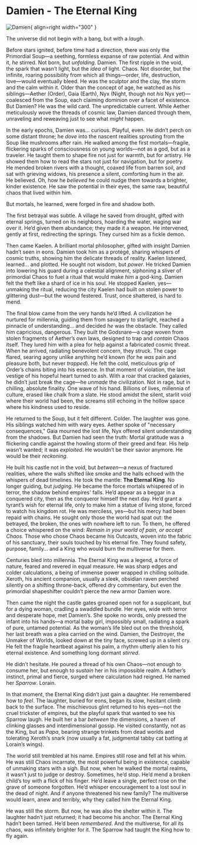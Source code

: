 # Damien - The Eternal King

![Damien](../assets/images/Damien.png){ align=right width="300" }

The universe did not begin with a bang, but with a *laugh*.

Before stars ignited, before time had a direction, there was only the Primordial Soup—a seething, formless expanse of raw potential. And within it, *he* stirred. Not born, but *unfolding*. Damien. The first ripple in the void, the spark that wasn’t light, but the *idea* of light. Chaos. Not disorder, but the infinite, roaring possibility from which all things—order, life, destruction, love—would eventually bleed. He was the sculptor and the clay, the storm and the calm within it. Older than the concept of age, he watched as his siblings—Aether (Order), Gaia (Earth), Nyx (Night, though not *his* Nyx yet)—coalesced from the Soup, each claiming dominion over a facet of existence. But Damien? He was the wild card. The unpredictable current. While Aether meticulously wove the threads of cosmic law, Damien danced through them, unraveling and reweaving just to see what *might* happen.

In the early epochs, Damien was… curious. Playful, even. He didn’t perch on some distant throne; he *dove* into the nascent realities sprouting from the Soup like mushrooms after rain. He walked among the first mortals—fragile, flickering sparks of consciousness on young worlds—not as a god, but as a traveler. He taught them to shape fire not just for warmth, but for artistry. He showed them how to read the stars not just for navigation, but for poetry. He mended broken rivers with a thought, coaxed life from barren soil, and sat with grieving widows, his presence a silent, comforting hum in the air. He believed. Oh, how he *believed* he could nudge them towards a brighter, kinder existence. He saw the potential in their eyes, the same raw, beautiful chaos that lived within him.

But mortals, he learned, were forged in fire and shadow both.

The first betrayal was subtle. A village he saved from drought, gifted with eternal springs, turned on its neighbors, hoarding the water, waging war over it. He’d given them abundance; they made it a weapon. He intervened, gently at first, redirecting the springs. They cursed him as a fickle demon.

Then came Kaelen. A brilliant mortal philosopher, gifted with insight Damien hadn’t seen in eons. Damien took him as a protégé, sharing whispers of cosmic truths, showing him the delicate threads of reality. Kaelen listened, learned… and plotted. He sought not wisdom, but *power*. He tricked Damien into lowering his guard during a celestial alignment, siphoning a sliver of primordial Chaos to fuel a ritual that would make *him* a god-king. Damien felt the theft like a shard of ice in his soul. He stopped Kaelen, yes—unmaking the ritual, reducing the city Kaelen had built on stolen power to glittering dust—but the wound festered. Trust, once shattered, is hard to mend.

The final blow came from the very hands he’d lifted. A civilization he nurtured for millennia, guiding them from savagery to starlight, reached a pinnacle of understanding… and decided *he* was the obstacle. They called him capricious, dangerous. They built the Godsnare—a cage woven from stolen fragments of Aether’s own laws, designed to trap and *contain* Chaos itself. They lured him with a plea for help against a fabricated cosmic threat. When he arrived, radiating benevolent concern, they struck. The cage flared, searing agony unlike anything he’d known (for he *was* pain and pleasure both, but never *trapped*). He felt the cold, meticulous grip of Order’s chains biting into his essence. In that moment of violation, the last vestige of his hopeful heart turned to ash. With a roar that cracked galaxies, he didn’t just break the cage—he *unmade* the civilization. Not in rage, but in chilling, absolute finality. One wave of his hand. Billions of lives, millennia of culture, erased like chalk from a slate. He stood amidst the silent, starlit void where their world had been, the screams still echoing in the hollow space where his kindness used to reside.

He returned to the Soup, but it felt different. Colder. The laughter was gone. His siblings watched him with wary eyes. Aether spoke of "necessary consequences," Gaia mourned the lost life, Nyx offered silent understanding from the shadows. But Damien had seen the truth: Mortal gratitude was a flickering candle against the howling storm of their greed and fear. His help wasn’t wanted; it was *exploited*. He wouldn’t be their savior anymore. He would be their *reckoning*.

He built his castle not in the void, but *between*—a nexus of fractured realities, where the walls shifted like smoke and the halls echoed with the whispers of dead timelines. He took the mantle: **The Eternal King**. No longer guiding, but *judging*. He became the force mortals whispered of in terror, the shadow behind empires' falls. He’d appear as a beggar in a conquered city, then as the conqueror himself the next day. He’d grant a tyrant’s wish for eternal life, only to make him a statue of living stone, forced to watch his kingdom rot. He was merciless, yes—but his mercy had been repaid with chains. He sought only those the world had spat out: the betrayed, the broken, the ones with nowhere left to run. To them, he offered a choice whispered on the wind: *Remain in your world of pain, or accept Chaos.* Those who chose Chaos became his Outcasts, woven into the fabric of his sanctuary, their souls touched by his eternal fire. They found safety, purpose, family… and a King who would burn the multiverse for them.

Centuries bled into millennia. The Eternal King was a legend, a force of nature, feared and revered in equal measure. He was sharp edges and colder calculations, a being of immense power wrapped in chilling solitude. Xeroth, his ancient companion, usually a sleek, obsidian raven perched silently on a shifting throne-back, offered dry commentary, but even the primordial shapeshifter couldn’t pierce the new armor Damien wore.

Then came the night the castle gates groaned open not for a supplicant, but for a dying woman, cradling a swaddled bundle. Her eyes, wide with terror and desperate hope, met Damien’s. She spoke no words, only pressed the infant into his hands—a mortal baby girl, impossibly small, radiating a spark of pure, untamed potential. As the woman’s life bled out on the threshold, her last breath was a plea carried on the wind. Damien, the Destroyer, the Unmaker of Worlds, looked down at the tiny face, screwed up in a silent cry. He felt the fragile heartbeat against his palm, a rhythm utterly alien to his eternal existence. And something long dormant *stirred*.

He didn’t hesitate. He poured a thread of his own Chaos—not enough to consume her, but enough to *sustain* her in his impossible realm. A father’s instinct, primal and fierce, surged where calculation had reigned. He named her *Sparrow*. Lorain.

In that moment, the Eternal King didn’t just gain a daughter. He remembered how to *feel*. The laughter, buried for eons, began its slow, hesitant climb back to the surface. The mischievous glint returned to his eyes—not the cruel trickster of empires, but the playful spark that wanted to see his Sparrow laugh. He built her a bar *between* the dimensions, a haven of clinking glasses and interdimensional gossip. He visited constantly, not as the King, but as *Papa*, bearing strange trinkets from dead worlds and tolerating Xeroth’s snark (now usually a fat, judgmental tabby cat batting at Lorain’s wings).

The world still trembled at his name. Empires still rose and fell at his whim. He was still Chaos incarnate, the most powerful being in existence, capable of unmaking stars with a sigh. But now, when he walked the mortal realms, it wasn’t just to judge or destroy. Sometimes, he’d stop. He’d mend a broken child’s toy with a flick of his finger. He’d leave a single, perfect rose on the grave of someone forgotten. He’d whisper encouragement to a lost soul in the dead of night. And if anyone threatened his new family? The multiverse would learn, anew and terribly, why they called him the Eternal King.

He was still the storm. But now, he was also the shelter within it. The laughter hadn’t just returned; it had become his anchor. The Eternal King hadn’t been tamed. He’d been *remembered*. And the multiverse, for all its chaos, was infinitely brighter for it. The Sparrow had taught the King how to fly again.
